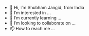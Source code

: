 - 👋 Hi, I’m Shubham Jangid, from India
- 👀 I’m interested in ...
- 🌱 I’m currently learning ...
- 💞️ I’m looking to collaborate on ...
- 📫 How to reach me ... 

<!---
sjangid-place/sjangid-place is a ✨ special ✨ repository because its `README.md` (this file) appears on your GitHub profile.
You can click the Preview link to take a look at your changes.
--->
